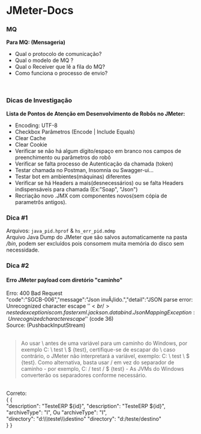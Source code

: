 # JMeter-Docs
### MQ
**Para MQ: (Mensageria)**
- Qual o protocolo de comunicação?
- Qual o modelo de MQ ?
- Qual o Receiver que lê a fila do MQ?
- Como funciona o processo de envio?
 <br />

### Dicas de Investigação
**Lista de Pontos de Atenção em Desenvolvimento de Robôs no JMeter:**
- Encoding: UTF-8
- Checkbox Parâmetros (Encode | Include Equals)
- Clear Cache
- Clear Cookie
- Verificar se não há algum dígito/espaço em branco nos campos de preenchimento ou parâmetros do robô
- Verificar se falta processo de Autenticação da chamada (token)
- Testar chamada no Postman, Insomnia ou Swagger-ui...
- Testar bot em ambientes(máquinas) diferentes
- Verificar se há Headers a mais(desnecessários) ou se falta Headers indispensáveis para chamada (Ex:"Soap", "Json")
- Recriação novo .JMX com componentes novos(sem cópia de parametrôs antigos).


### Dica #1
Arquivos: `java_pid.hprof` & `hs_err_pid.mdmp`<br />
Arquivo Java Dump do JMeter que são salvos automaticamente na pasta */bin*, podem ser excluídos pois consomem muita memória do disco sem necessidade. <br />


### Dica #2
#### Erro JMeter payload com diretório "caminho"
Erro: 400 Bad Request <br />
"code":"SGCB-006","message":"Json invÃ¡lido.","detail":"JSON parse error: Unrecognized character escape '$' <br />
nested exception is com.fasterxml.jackson.databind.JsonMappingException: Unrecognized character escape '$' (code 36) <br />
Source: (PushbackInputStream) <br />
 <br />
> Ao usar \ antes de uma variável para um caminho do Windows, por exemplo C: \ test \ $ {test}, certifique-se de escapar do \ caso contrário, o JMeter não interpretará a variável, exemplo: C: \\ test \\ $ {test}.
Como alternativa, basta usar / em vez do separador de caminho - por exemplo, C: / test / $ {test} - As JVMs do Windows converterão os separadores conforme necessário.
 <br />
Correto: <br />
{                                                                          {<br />
"description": "TesteERP ${id}",                                           "description": "TesteERP ${id}", <br />
"archiveType": "I",                                   Ou                   "archiveType": "I", <br />
"directory": "d:\\\teste\\\destino"                                        "directory": "d:/teste/destino" <br />
}                                                                          }<br />

